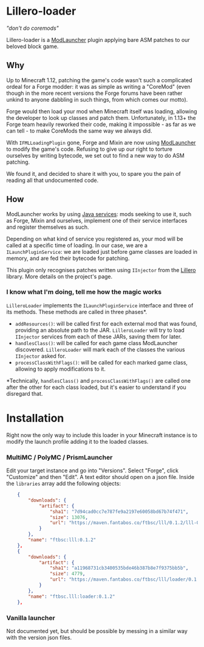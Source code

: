 # Lillero-loader
*"don't do coremods"*

Lillero-loader is a [ModLauncher](https://github.com/McModLauncher/modlauncher) plugin applying bare ASM patches to our beloved block game.

## Why
Up to Minecraft 1.12, patching the game's code wasn't such a complicated ordeal for a Forge modder: it was as simple as writing a "CoreMod" (even though in the more recent versions the Forge forums have been rather unkind to anyone dabbling in such things, from which comes our motto).

Forge would then load your mod when Minecraft itself was loading, allowing the developer to look up classes and patch them. Unfortunately, in 1.13+ the Forge team heavily reworked their code, making it impossible - as far as we can tell - to make CoreMods the same way we always did.

With `IFMLLoadingPlugin` gone, Forge and Mixin are now using [ModLauncher](https://github.com/McModLauncher/modlauncher) to modify the game's code. Refusing to give up our right to torture ourselves by writing bytecode, we set out to find a new way to do ASM patching.

We found it, and decided to share it with you, to spare you the pain of reading all that undocumented code.

## How
ModLauncher works by using [Java services](https://docs.oracle.com/javase/8/docs/api/java/util/ServiceLoader.html): mods seeking to use it, such as Forge, Mixin and ourselves, implement one of their service interfaces and register themselves as such.

Depending on what kind of service you registered as, your mod will be called at a specific time of loading. In our case, we are a `ILaunchPluginService`: we are loaded just before game classes are loaded in memory, and are fed their bytecode for patching.

This plugin only recognises patches written using `IInjector` from the [Lillero](https://git.fantabos.co/lillero) library. More details on the project's page.

### I know what I'm doing, tell me how the magic works
`LilleroLoader` implements the `ILaunchPluginService` interface and three of its methods. These methods are called in three phases*.
 * `addResources()`: will be called first for each external mod that was found, providing an absolute path to the JAR. `LilleroLoader` will try to load `IInjector` services from each of these JARs, saving them for later.
 * `handlesClass()`: will be called for each game class ModLauncher discovered. `LilleroLoader` will mark each of the classes the various `IInjector` asked for.
 * `processClassWithFlags()`: will be called for each marked game class, allowing to apply modifications to it.

*Technically, `handlesClass()` and `processClassWithFlags()` are called one after the other for each class loaded, but it's easier to understand if you disregard that.

# Installation
Right now the only way to include this loader in your Minecraft instance is to modify the launch profile adding it to the loaded classes.

### MultiMC / PolyMC / PrismLauncher
Edit your target instance and go into "Versions". Select "Forge", click "Customize" and then "Edit". A text editor should open on a json file. Inside the `libraries` array add the following objects:
```json
    {
        "downloads": {
            "artifact": {
                "sha1": "7d94cad0cc7e787fe9a2197e60058bd67b74f471",
                "size": 13076,
                "url": "https://maven.fantabos.co/ftbsc/lll/0.1.2/lll-0.1.2.jar"
            }
        },
        "name": "ftbsc:lll:0.1.2"
    },
    {
        "downloads": {
            "artifact": {
                "sha1": "a11968731cb3400535bde46b387b8e7f9375bb5b",
                "size": 4779,
                "url": "https://maven.fantabos.co/ftbsc/lll/loader/0.1.2/loader-0.1.2.jar"
            }
        },
        "name": "ftbsc.lll:loader:0.1.2"
    },

```

### Vanilla launcher
Not documented yet, but should be possible by messing in a similar way with the version json files.
